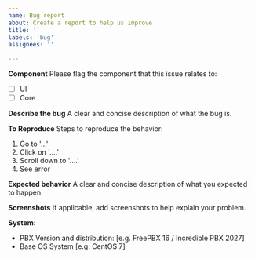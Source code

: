 ```yaml
---
name: Bug report
about: Create a report to help us improve
title: ''
labels: 'bug'
assignees: ''

---
```


**Component**
Please flag the component that this issue relates to:
- [ ] UI
- [ ] Core

**Describe the bug**
A clear and concise description of what the bug is.

**To Reproduce**
Steps to reproduce the behavior:
1. Go to '...'
2. Click on '....'
3. Scroll down to '....'
4. See error

**Expected behavior**
A clear and concise description of what you expected to happen.

**Screenshots**
If applicable, add screenshots to help explain your problem.

**System:**
 - PBX Version and distribution: [e.g. FreePBX 16 / Incredible PBX 2027]
 - Base OS System [e.g. CentOS 7]
